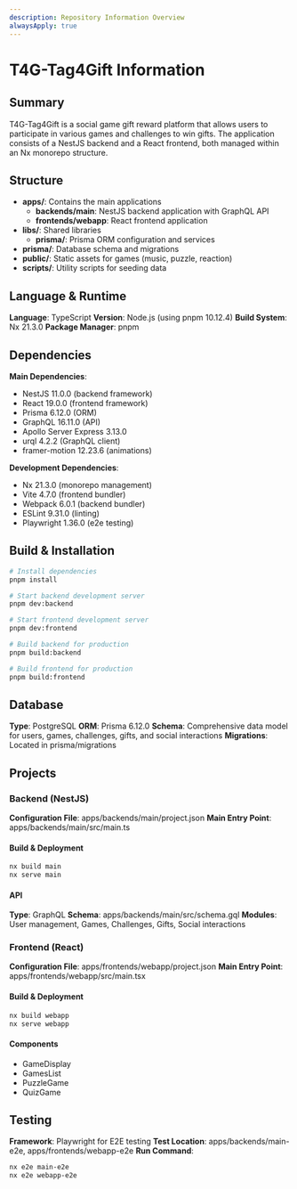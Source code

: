 ```yaml
---
description: Repository Information Overview
alwaysApply: true
---
```


# T4G-Tag4Gift Information

## Summary
T4G-Tag4Gift is a social game gift reward platform that allows users to participate in various games and challenges to win gifts. The application consists of a NestJS backend and a React frontend, both managed within an Nx monorepo structure.

## Structure
- **apps/**: Contains the main applications
  - **backends/main**: NestJS backend application with GraphQL API
  - **frontends/webapp**: React frontend application
- **libs/**: Shared libraries
  - **prisma/**: Prisma ORM configuration and services
- **prisma/**: Database schema and migrations
- **public/**: Static assets for games (music, puzzle, reaction)
- **scripts/**: Utility scripts for seeding data

## Language & Runtime
**Language**: TypeScript
**Version**: Node.js (using pnpm 10.12.4)
**Build System**: Nx 21.3.0
**Package Manager**: pnpm

## Dependencies
**Main Dependencies**:
- NestJS 11.0.0 (backend framework)
- React 19.0.0 (frontend framework)
- Prisma 6.12.0 (ORM)
- GraphQL 16.11.0 (API)
- Apollo Server Express 3.13.0
- urql 4.2.2 (GraphQL client)
- framer-motion 12.23.6 (animations)

**Development Dependencies**:
- Nx 21.3.0 (monorepo management)
- Vite 4.7.0 (frontend bundler)
- Webpack 6.0.1 (backend bundler)
- ESLint 9.31.0 (linting)
- Playwright 1.36.0 (e2e testing)

## Build & Installation
```bash
# Install dependencies
pnpm install

# Start backend development server
pnpm dev:backend

# Start frontend development server
pnpm dev:frontend

# Build backend for production
pnpm build:backend

# Build frontend for production
pnpm build:frontend
```

## Database
**Type**: PostgreSQL
**ORM**: Prisma 6.12.0
**Schema**: Comprehensive data model for users, games, challenges, gifts, and social interactions
**Migrations**: Located in prisma/migrations

## Projects

### Backend (NestJS)
**Configuration File**: apps/backends/main/project.json
**Main Entry Point**: apps/backends/main/src/main.ts

#### Build & Deployment
```bash
nx build main
nx serve main
```

#### API
**Type**: GraphQL
**Schema**: apps/backends/main/src/schema.gql
**Modules**: User management, Games, Challenges, Gifts, Social interactions

### Frontend (React)
**Configuration File**: apps/frontends/webapp/project.json
**Main Entry Point**: apps/frontends/webapp/src/main.tsx

#### Build & Deployment
```bash
nx build webapp
nx serve webapp
```

#### Components
- GameDisplay
- GamesList
- PuzzleGame
- QuizGame

## Testing
**Framework**: Playwright for E2E testing
**Test Location**: apps/backends/main-e2e, apps/frontends/webapp-e2e
**Run Command**:
```bash
nx e2e main-e2e
nx e2e webapp-e2e
```